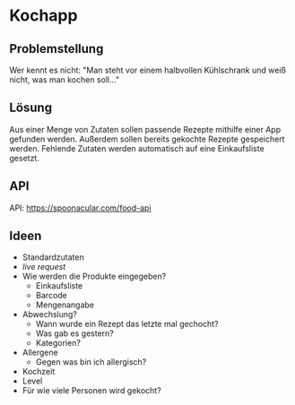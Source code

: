 # Kochapp

## Problemstellung
Wer kennt es nicht: "Man steht vor einem halbvollen Kühlschrank und weiß nicht, was man kochen soll..."

## Lösung
Aus einer Menge von Zutaten sollen passende Rezepte mithilfe einer App gefunden werden.
Außerdem sollen bereits gekochte Rezepte gespeichert werden.
Fehlende Zutaten werden automatisch auf eine Einkaufsliste gesetzt.

## API
API: https://spoonacular.com/food-api

## Ideen
- Standardzutaten
- *live request*
- Wie werden die Produkte eingegeben?
    - Einkaufsliste
    - Barcode
    - Mengenangabe
- Abwechslung?
    - Wann wurde ein Rezept das letzte mal gechocht?
    - Was gab es gestern?
    - Kategorien?
- Allergene
    - Gegen was bin ich allergisch?
- Kochzeit
- Level
- Für wie viele Personen wird gekocht?